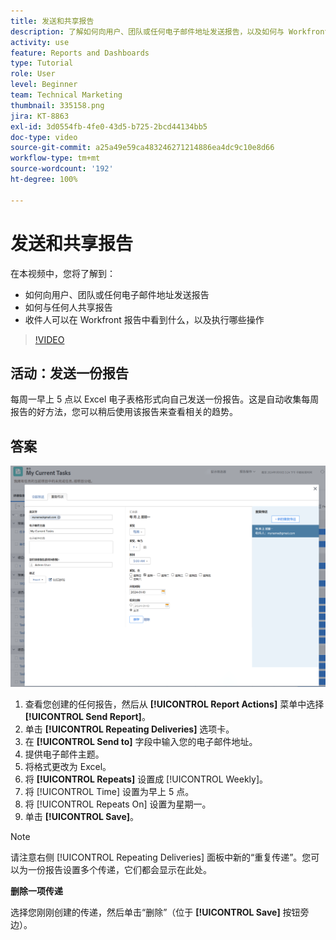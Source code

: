 ```yaml
---
title: 发送和共享报告
description: 了解如何向用户、团队或任何电子邮件地址发送报告，以及如何与 Workfront 中的任何人共享报告。
activity: use
feature: Reports and Dashboards
type: Tutorial
role: User
level: Beginner
team: Technical Marketing
thumbnail: 335158.png
jira: KT-8863
exl-id: 3d0554fb-4fe0-43d5-b725-2bcd44134bb5
doc-type: video
source-git-commit: a25a49e59ca483246271214886ea4dc9c10e8d66
workflow-type: tm+mt
source-wordcount: '192'
ht-degree: 100%

---
```


# 发送和共享报告

在本视频中，您将了解到：

* 如何向用户、团队或任何电子邮件地址发送报告
* 如何与任何人共享报告
* 收件人可以在 Workfront 报告中看到什么，以及执行哪些操作

>[!VIDEO](https://video.tv.adobe.com/v/335158/?quality=12&learn=on)

## 活动：发送一份报告

每周一早上 5 点以 Excel 电子表格形式向自己发送一份报告。这是自动收集每周报告的好方法，您可以稍后使用该报告来查看相关的趋势。

## 答案

![设置重复报告传递的屏幕图像](assets/send-a-report.png)

1. 查看您创建的任何报告，然后从 **[!UICONTROL Report Actions]** 菜单中选择 **[!UICONTROL Send Report]**。
1. 单击 **[!UICONTROL Repeating Deliveries]** 选项卡。
1. 在 **[!UICONTROL Send to]** 字段中输入您的电子邮件地址。
1. 提供电子邮件主题。
1. 将格式更改为 Excel。
1. 将 **[!UICONTROL Repeats]** 设置成 [!UICONTROL Weekly]。
1. 将 [!UICONTROL Time] 设置为早上 5 点。
1. 将 [!UICONTROL Repeats On] 设置为星期一。
1. 单击 **[!UICONTROL Save]**。

>[!NOTE]
>
>请注意右侧 [!UICONTROL Repeating Deliveries] 面板中新的“重复传递”。您可以为一份报告设置多个传递，它们都会显示在此处。

**删除一项传递**

选择您刚刚创建的传递，然后单击“删除”（位于 **[!UICONTROL Save]** 按钮旁边）。
